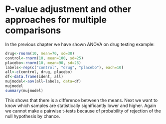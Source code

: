 # P-value adjustment and other approaches for multiple comparisons

In the previous chapter we have shown ANOVA on drug testing example:
```R
drug<-rnorm(10, mean=70, sd=30)
control<-rnorm(10, mean=100, sd=25)
placebo<-rnorm(10, mean=90, sd=25)
labels<-rep(c("control", "drug", "placebo"), each=10)
all<-c(control, drug, placebo)
df<-data.frame(ident, all)
mujmodel<-aov(all~labels, data=df)
mujmodel
summary(mujmodel)
```
This shows that there is a difference between the means. Next we want to know which samples are statistically
significantly lower and higher. Again we cannot make a pairwise t-tests because of probability of rejection
of the null hypothesis by chance.


